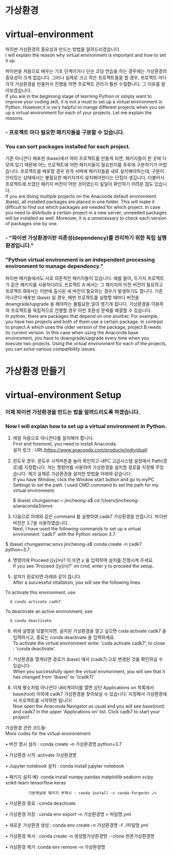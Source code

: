 # 가상환경 
# virtual-environment

파이썬 가상환경의 중요성과 만드는 방법을 알려드리겠습니다.<br />
I will explain the reason why virtual environment is important and how to set it up. 




파이썬을 처음으로 배우는 기초 단계이거나 단순 코딩 연습을 하는 경우에는 가상환경의 중요성이 크게 없습니다. 그러나 실제로 크고 작은 프로젝트들을 할 경우, 프로젝트 마다 각각 가상환경을 만들어서 진행을 하면 프로젝트 관리가 훨씬 수월합니다. 그 이유를 알아보겠습니다.<br />
If you are in the beginning stage of learning Python or simply want to improve your coding skill, it is not a must to set up a virtual environment in Python. However,it is very helpful to mange different projects when you set up a virtual environment for each of your projects. Let me explain the reasons.



### - 프로젝트 마다 필요한 패키지들을 구분할 수 있습니다. 
###   You can sort packages installed for each project. 

 기존 아나콘다 배포판 (base)에서 여러 프로젝트를 만들게 되면, 패키지들이 한 곳에 다 모여 있기 때문에 어느 프로젝트에 어떤 패키지들이 필요한지를 추후에 구분하기가 어렵습니다. 
 프로젝트를 배포할 경우 원격 서버에 패키지들을 새로 설치해야하는데, 구분이 안되있는 상태에서는 불필요한 패키지까지 설치해야한다는 단점이 생깁니다. 
 더불어서 프로젝트에 쓰였던 패키지 버전이 어떤 것이였는지 일일이 확인하기 어려운 점도 있습니다.<br />
If you are doing multiple projects on the Anaconda default environment (base), all installed packages are placed in one folder. This will make it difficult to find out which packages are needed for which project. In case you need to distribute a certain project in a new server, unneeded packages will be installed as well. Moreover, it is a unnecessary to check each version of packages one by one. 
 
 
 
 
### - "파이썬 가상환경이란 의존성(dependency)를 관리하기 위한 독립 실행환경입니다." <br />
###   "Python virtual environment is an independent processing environment to manage dependency." 

 파이썬 패키들에서도 서로 의존적인 패키지들이 있습니다. 
 예를 들어, 두가지 프로젝트가 같은 패키지를 사용하더라도 프로젝트 A 에서는 그 패키지의 이전 버전이 필요하고 프로젝트 B에서는 이번에 출시된 새 버전이 필요하는 경우가 발생하기도 합니다.
 기존 아나콘다 배포반 (base) 일 경우, 매번 프로젝트를 실행할 때마다 버전을 downgrade/upgrade 을 해야하는 불필요한 일이 생기게 됩니다. 
 가상환경을 이용하여 프로젝트를 독립적으로 진행할 경우 이런 호환성 문제를 해결할 수 있습니다.<br />
 In python, there are packages that depend on one another. For example, you have two projects and both of them use a certain package. In contrast to project A which uses the older version of the package, project B needs its current version. In this case when using the Anaconda base environment, you have to downgrade/upgrade every time when you execute two projects. Using the virtual environment for each of the projects, you can solve various compatibility issues. <br />
 
	
	

	
# 가상환경 만들기<br />
# virtual-environment Setup <br />
### 이제 파이썬 가상환경을 만드는 법을 알려드리도록 하겠습니다.<br />
### Now I will explan how to set up a virtual environment in Python. 




1. 제일 처음으로 아나콘다를 설치해야 합니다.<br />
   First and foremost, you need to install Anaconda.<br />
   설치 링크 : URL(https://www.anaconda.com/products/individual) <br />
  
		
		
		
2. 윈도우 경우, 윈도우 시작버튼을 눌러 확인하고 내PC 고급시스템 설정에서 Path(경로)를 지정합니다. 저는 명령어를 사용하여 가상환경을 설치할 경로를 지정해 주었습니다. 
   제가 실제로 가상환경을 설치한 방법을 아래와 같습니다. <br />
   If you have Window, click the Window start button and go to myPC Settings to set the path. I used CMD command to set the path for my virtual
   environment. <br />
 
 
   $ (base) chungasmac:~ jincheong-a$ cd /Users/jincheong-a/anaconda3/envs
   
			
   
3.  다음으로 아래와 같은 command 를 실행하여 cadk7 가상환경을 만듭니다. 파이썬 버전은 3.7을 사용하였습니다.<br />
    Next, I have used the following commands to set up a virtual environment 'cadk7' with the Python version 3.7.<br />

   $ (base) chungasmac:envs jincheong-a$ conda create -n cadk7 python=3.7
   
			
			
			
4.  명령어에 Proceed ([y]/n)? 이 뜨면 y 을 입력하여 설치를 진행시켜 주세요.<br />
    If you see 'Proceed ([y]/n)?' on cmd, enter y to proceed the setup.<br />
    
    
				
				
5.  설치가 완료되면 아래와 같이 뜹니다.<br />
    After a successful intallation, you will see the following lines. <br />

  To activate this environment, use  
 
      $ conda activate cadk7
 
  To deactivate an active environment, use
 
      $ conda deactivate
				
				
				
6. 위에 설명을 덧붙이자면, 설치된 가상환경을 열고 싶으면 coda activate cadk7 을 입력하시고, 종료는 conda deactivate 을 입력하세요.<br />
   To activate the virtual environment write: 'coda activate cadk7', to close :  'conda deactivate'.<br />




7. 가상환경을 열게되면 경로가 (base) 에서 (cadk7) 으로 변경된 것을 확인하실 수 있습니다. <br />
   When you successfully open the virtual environment, you will see that it has changed from '(base)' to '(cadk7)'<br />




8. 이제 평소처럼 아나콘다 내비게이터를 열면 상단 Applications on 목록에서 base(root) 이외에 cadk7 가상환경을 찾아보실 수 있습니다. 지정해서 가상환경에서 프로젝트를 시작하면 됩니다!<br />
   Now open the Anaconda Navigator as usual and you will see base(root) and cadk7 in the upper 'Applications on' list. Click cadk7 to start your project!<br />





가상환경 관련 코드들:<br />
More codes for the virtual environement<br />

• 버전 명시 설치 : conda create –n 가상환경명 python=3.7<br />

• 가상환경 시작 :activate 가상환경명<br />

• Jupyter notebook 설치 : conda install jupyter notebook<br />

• 패키지 설치 예): conda install numpy pandas matplotlib seaborn scipy scikit-learn tensorflow keras<br />

              기본채널에 패키지 부재시 : conda install –c conda-forge<br />
	   
• 가상환경 종료 : conda deactivate<br />

• 가상환경 저장 : conda env export –n 가상환경명 > 파일명.yml<br />

• 새로운 가상환경 생성 : conda env create –n 가상환경명 –f ./파일명.yml<br />

• 가상환경 복사 : conda create -n 생성할가상환경명 --clone 원본가상환경명<br />

• 가상환경 제거 :conda env remove –n 가상환경명<br />


